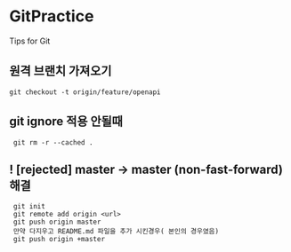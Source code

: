 # GitPractice
Tips for Git


## 원격 브랜치 가져오기
```
git checkout -t origin/feature/openapi
```
## git ignore 적용 안될때 
```
 git rm -r --cached .
```

##  ! [rejected]        master -> master (non-fast-forward) 해결 
```
 git init 
 git remote add origin <url>
 git push origin master
 만약 다지우고 README.md 파일을 추가 시킨경우( 본인의 경우였음)
 git push origin +master 
```
